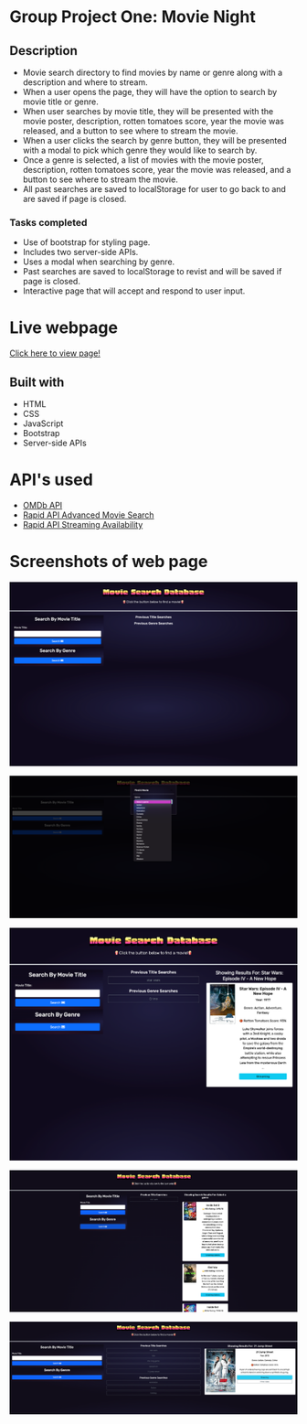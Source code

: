 # Group Project One: Movie Night

## Description

- Movie search directory to find movies by name or genre along with a description and where to stream.
- When a user opens the page, they will have the option to search by movie title or genre.
- When user searches by movie title, they will be presented with the movie poster, description, rotten tomatoes score, year the movie was released, and a button to see where to stream the movie.
- When a user clicks the search by genre button, they will be presented with a modal to pick which genre they would like to search by.
- Once a genre is selected, a list of movies with the movie poster, description, rotten tomatoes score, year the movie was released, and a button to see where to stream the movie.
- All past searches are saved to localStorage for user to go back to and are saved if page is closed.

### Tasks completed

- Use of bootstrap for styling page.
- Includes two server-side APIs.
- Uses a modal when searching by genre.
- Past searches are saved to localStorage to revist and will be saved if page is closed.
- Interactive page that will accept and respond to user input.

# Live webpage

[Click here to view page!](https://natale565.github.io/movie-night/)

## Built with

- HTML
- CSS
- JavaScript
- Bootstrap
- Server-side APIs

# API's used

- [OMDb API](https://www.omdbapi.com/)
- [Rapid API Advanced Movie Search](https://rapidapi.com/search?term%3Dadvanced%2520movie%2520search%26sortBy%3DByRelevance)
- [Rapid API Streaming Availability](https://rapidapi.com/movie-of-the-night-movie-of-the-night-default/api/streaming-availability/playground/apiendpoint_14b2f4b9-8801-499a-bcb7-698e550f9253)


# Screenshots of web page

![homepage](assets/Images/homepage.png)

![modal](assets/Images/modalBox.png)

![results_title](assets/Images/TitleSearch.png)

![results_genre](assets/Images/GenreSearch.png)

![streaming results](assets/Images/streaming.png)